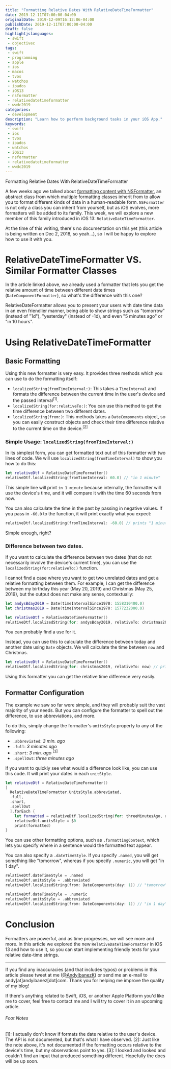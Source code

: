 ```yaml
---
title: "Formatting Relative Dates With RelativeDateTimeFormatter"
date: 2019-12-11T07:00:00-04:00
originalDate: 2019-12-09T16:12:06-04:00
publishDate: 2019-12-11T07:00:00-04:00
draft: false
highlightjslanguages:
 - swift
 - objectivec
tags:
 - swift
 - programming
 - apple
 - ios
 - macos
 - tvos
 - watchos
 - ipados
 - iOS13
 - nsformatter
 - relativedatetimeformatter
 - wwdc2019
categories:
 - development
description: "Learn how to perform background tasks in your iOS App."
keywords:
 - swift
 - ios
 - tvos
 - ipados
 - watchos
 - iOS13
 - nsformatter
 - relativedatetimeformatter
 - wwdc2019
---
```


Formatting Relative Dates With RelativeDateTimeFormatter

A few weeks ago we talked about [formatting content with NSFormatter](https://www.andyibanez.com/posts/nsformatter/), an abstract class from which multiple formatting classes inherit from to allow you to format different kinds of data in a human-readable form. `NSFormatter` is not only a class you can inherit from yourself, but as iOS evolves, more formatters will be added to its family. This week, we will explore a new member of this family introduced in iOS 13: `RelativeDateTimeFormatter`.

At the time of this writing, there's no documentation on this yet (this article is being written on Dec 2, 2018, so yeah...), so I will be happy to explore how to use it with you.

# RelativeDateTimeFormatter VS. Similar Formatter Classes

In the article linked above, we already used a formatter that lets you get the relative amount of time between different date times (`DateComponentFormatter`), so what's the difference with this one?

RelativeDateFormatter allows you to present your users with date time data in an even friendlier manner, being able to show strings such as "tomorrow" (instead of "1d"), "yesterday" (instead of -1d), and even "5 minutes ago" or "in 10 hours".

# Using RelativeDateTimeFormatter

## Basic Formatting

Using this new formatter is very easy. It provides three methods which you can use to do the formatting itself:

* `localizedString(fromTimeInterval:)`: This takes a `TimeInterval` and formats the difference between the current time in the user's device and the passed interval<sup>[1]</sup>.
* `localizedString(for:relativeTo:)`: You can use this method to get the time difference between two different dates.
* `localizedString(from:)`: This methods takes a `DateComponents` object, so you can easily construct objects and check their time difference relative to the current time on the device.<sup>[2]</sup>

### Simple Usage: `localizedString(fromTimeInterval:)`

In its simplest form, you can get formatted text out of this formatter with two lines of code. We will use `localizedString(fromTimeInterval)` to show you how to do this:

```swift
let relativeDtf = RelativeDateTimeFormatter()
relativeDtf.localizedString(fromTimeInterval: 60.0) // "in 1 minute"
```

This simple line will print `in 1 minute` because internally, the formatter will use the device's time, and it will compare it with the time 60 seconds from now.

You can also calculate the time in the past by passing in negative values. If you pass in `-60.0` to the function, it will print exactly what you expect:

```swift
relativeDtf.localizedString(fromTimeInterval: -60.0) // prints "1 minute ago"
```

Simple enough, right?

### Difference between two dates.


If you want to calculate the difference between two dates (that do not necessarily involve the device's current time), you can use the `localizedString(for:relativeTo:)` function.

I cannot find a case where you want to get two unrelated dates and get a relative formatting between them. For example, I can get the difference between my birthday this year (May 20, 2019) and Christmas (May 25, 2019), but the output does not make any sense, contextually:

```swift
let andysBday2019 = Date(timeIntervalSince1970: 1558310400.0)
let christmas2019 = Date(timeIntervalSince1970: 1577232000.0)

let relativeDtf = RelativeDateTimeFormatter()
relativeDtf.localizedString(for: andysBday2019, relativeTo: christmas2019) // prints "7 months ago" (Was my birthday really 7 months ago?)
```

You can probably find a use for it.

Instead, you can use this to calculate the difference between today and another date using `Date` objects. We will calculate the time between `now` and Christmas.

```swift
let relativeDtf = RelativeDateTimeFormatter()
relativeDtf.localizedString(for: christmas2019, relativeTo: now) // prints "in 3 weeks"
```

Using this formatter you can get the relative time difference very easily.

## Formatter Configuration

The example we saw so far were simple, and they will probably suit the vast majority of your needs. But you can configure the formatter to spell out the difference, to use abbreviations, and more.

To do this, simply change the formatter's `unitsStyle` property to any of the following:

* `.abbreviated`: *3 min. ago*
* `.full`: *3 minutes ago*
* `.short`: *3 min. ago* <sup>[3]</sup>
* `‌.spellOut`: *three minutes ago*

If you want to quickly see what would a difference look like, you can use this code. It will print your dates in each `unitStyle`.

```swift
let relativeDtf = RelativeDateTimeFormatter()
[
  RelativeDateTimeFormatter.UnitsStyle.abbreviated,
  .full,
  .short,
  .spellOut
  ].forEach {
    let formatted = relativeDtf.localizedString(for: threeMinutesAgo, relativeTo: now)
    relativeDtf.unitsStyle = $0
    print(formatted)
}
```

You can use other formatting options, such as `.formattingContext`, which lets you specify where in a sentence would the formatted text appear.

You can also specify a `.dateTimeStyle`. If you specify `.named`, you will get something like "tomorrow", whereas if you specify `.numeric`, you will get "in 1 day".

```swift
relativeDtf.dateTimeStyle = .named
relativeDtf.unitsStyle = .abbreviated
relativeDtf.localizedString(from: DateComponents(day: 1)) // "tomorrow"

relativeDtf.dateTimeStyle = .numeric
relativeDtf.unitsStyle = .abbreviated
relativeDtf.localizedString(from: DateComponents(day: 1)) // "in 1 day"
```

# Conclusion

Formatters are powerful, and as time progresses, we will see more and more. In this article we explored the new `RelativeDateTimeFormatter` in iOS 13 and how to use it, so you can start implementing friendly texts for your relative date-time strings.

<hr>

If you find any inaccuracies (and that includes typos) or problems in this article please tweet at me ([@AndyIbanezK](https://twitter.com/AndyIbanezK)) or send me an e-mail to andy[at]andyibanez[dot]com. Thank you for helping me improve the quality of my blog!

If there's anything related to Swift, iOS, or another Apple Platform you'd like me to cover, feel free to contact me and I will try to cover it in an upcoming article.

###### Foot Notes
\[1\]: I actually don't know if formats the date relative to the user's device. The API is not documented, but that's what I have observed.
\[2\]: Just like the note above, it's not documented if the formatting occurs relative to the device's time, but my observations point to yes.
\[3\]: I looked and looked and couldn't find an input that produced something different. Hopefully the docs will be up soon.